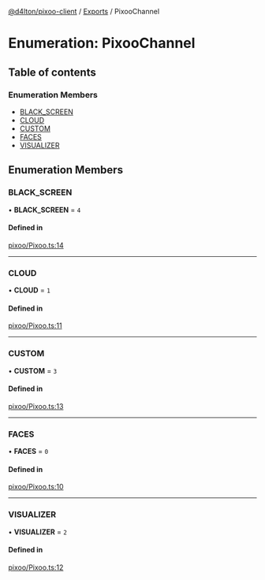 [@d4lton/pixoo-client](../README.md) / [Exports](../modules.md) / PixooChannel

# Enumeration: PixooChannel

## Table of contents

### Enumeration Members

- [BLACK\_SCREEN](PixooChannel.md#black_screen)
- [CLOUD](PixooChannel.md#cloud)
- [CUSTOM](PixooChannel.md#custom)
- [FACES](PixooChannel.md#faces)
- [VISUALIZER](PixooChannel.md#visualizer)

## Enumeration Members

### BLACK\_SCREEN

• **BLACK\_SCREEN** = ``4``

#### Defined in

[pixoo/Pixoo.ts:14](https://github.com/d4lton/pixoo-client/blob/f5230c7/src/pixoo/Pixoo.ts#L14)

___

### CLOUD

• **CLOUD** = ``1``

#### Defined in

[pixoo/Pixoo.ts:11](https://github.com/d4lton/pixoo-client/blob/f5230c7/src/pixoo/Pixoo.ts#L11)

___

### CUSTOM

• **CUSTOM** = ``3``

#### Defined in

[pixoo/Pixoo.ts:13](https://github.com/d4lton/pixoo-client/blob/f5230c7/src/pixoo/Pixoo.ts#L13)

___

### FACES

• **FACES** = ``0``

#### Defined in

[pixoo/Pixoo.ts:10](https://github.com/d4lton/pixoo-client/blob/f5230c7/src/pixoo/Pixoo.ts#L10)

___

### VISUALIZER

• **VISUALIZER** = ``2``

#### Defined in

[pixoo/Pixoo.ts:12](https://github.com/d4lton/pixoo-client/blob/f5230c7/src/pixoo/Pixoo.ts#L12)
